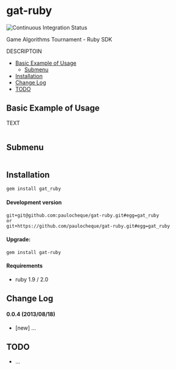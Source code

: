 gat-ruby
====================

![Continuous Integration Status](https://secure.travis-ci.org/gatournament/gat-ruby.png)

Game Algorithms Tournament - Ruby SDK

DESCRIPTOIN

* [Basic Example of Usage](#basic-example-of-usage)
  * [Submenu](#submenu)
* [Installation](#installation)
* [Change Log](#change-log)
* [TODO](#todo)

Basic Example of Usage
------------------------

TEXT

```ruby
```

Submenu
------------
```ruby
```


Installation
------------

```
gem install gat_ruby
```

#### Development version

```
git+git@github.com:paulocheque/gat-ruby.git#egg=gat_ruby
or
git+https://github.com/paulocheque/gat-ruby.git#egg=gat_ruby
```

#### Upgrade:

```
gem install gat-ruby
```

#### Requirements

* ruby 1.9 / 2.0


Change Log
-------------

#### 0.0.4 (2013/08/18)

* [new] ...


TODO
-------------

* ...
